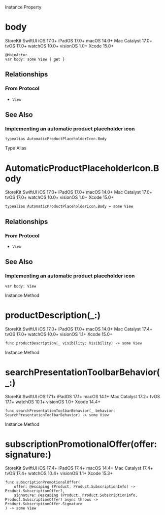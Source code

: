 Instance Property

# body

StoreKit  SwiftUI  iOS 17.0+  iPadOS 17.0+  macOS 14.0+  Mac Catalyst 17.0+
tvOS 17.0+  watchOS 10.0+  visionOS 1.0+  Xcode 15.0+

    
    
    @MainActor
    var body: some View { get }

## Relationships

### From Protocol

  * `View`

## See Also

### Implementing an automatic product placeholder icon

`typealias AutomaticProductPlaceholderIcon.Body`

Type Alias

# AutomaticProductPlaceholderIcon.Body

StoreKit  SwiftUI  iOS 17.0+  iPadOS 17.0+  macOS 14.0+  Mac Catalyst 17.0+
tvOS 17.0+  watchOS 10.0+  visionOS 1.0+  Xcode 15.0+

    
    
    typealias AutomaticProductPlaceholderIcon.Body = some View

## Relationships

### From Protocol

  * `View`

## See Also

### Implementing an automatic product placeholder icon

`var body: View`

Instance Method

# productDescription(_:)

StoreKit  SwiftUI  iOS 17.0+  iPadOS 17.0+  macOS 14.0+  Mac Catalyst 17.4+
tvOS 17.0+  watchOS 10.0+  visionOS 1.1+  Xcode 15.0+

    
    
    func productDescription(_ visibility: Visibility) -> some View

Instance Method

# searchPresentationToolbarBehavior(_:)

StoreKit  SwiftUI  iOS 17.1+  iPadOS 17.1+  macOS 14.1+  Mac Catalyst 17.2+
tvOS 17.1+  watchOS 10.1+  visionOS 1.0+  Xcode 14.4+

    
    
    func searchPresentationToolbarBehavior(_ behavior: SearchPresentationToolbarBehavior) -> some View

Instance Method

# subscriptionPromotionalOffer(offer:signature:)

StoreKit  SwiftUI  iOS 17.4+  iPadOS 17.4+  macOS 14.4+  Mac Catalyst 17.4+
tvOS 17.4+  watchOS 10.4+  visionOS 1.1+  Xcode 15.3+

    
    
    func subscriptionPromotionalOffer(
        offer: @escaping (Product, Product.SubscriptionInfo) -> Product.SubscriptionOffer?,
        signature: @escaping (Product, Product.SubscriptionInfo, Product.SubscriptionOffer) async throws -> Product.SubscriptionOffer.Signature
    ) -> some View

